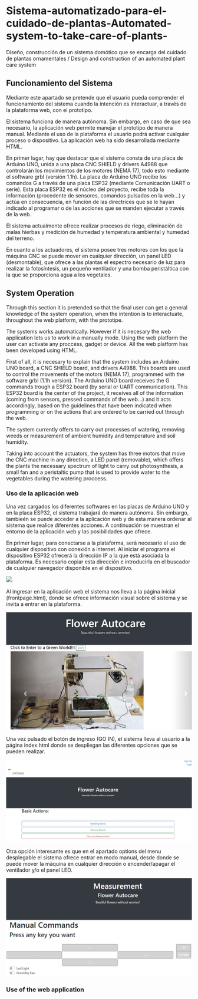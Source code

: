 # Sistema-automatizado-para-el-cuidado-de-plantas-Automated-system-to-take-care-of-plants-
Diseño, construcción de un sistema domótico que se encarga del cuidado de plantas ornamentales / Design and construction of an automated plant care system 

## Funcionamiento del Sistema

  Mediante este apartado se pretende que el usuario pueda comprender el funcionamiento del sistema cuando la intención es interactuar, a través de la plataforma web, 
con el prototipo.

  El sistema funciona de manera autónoma. Sin embargo, en caso de que sea necesario, la aplicación web permite manejar el prototipo de manera manual. Mediante el uso de la plataforma el usuario podrá activar cualquier proceso o dispositivo. La aplicación web ha sido desarrollada mediante HTML.

  En primer lugar, hay que destacar que el sistema consta de una placa de Arduino UNO, unida a una placa CNC SHIELD y drivers A4988 que controlarán los movimientos de los motores (NEMA 17), todo esto mediante el software grbl (versión 1.1h). La placa de Arduino UNO recibe los comandos G a través de una placa ESP32 (mediante Comunicación UART o serie). Esta placa ESP32 es el núcleo del proyecto, recibe toda la información (procedente de sensores, comandos pulsados en la web...) y actúa en consecuencia, en función de las directrices que se le hayan indicado al programar o de las acciones que se manden ejecutar a través de la web. 
  
  El sistema actualmente ofrece realizar procesos de riego, eliminación de malas hierbas y medición de humedad y temperatura ambiental y humedad del terreno. 
  
  En cuanto a los actuadores, el sistema posee tres motores con los que la máquina CNC se puede mover en cualquier dirección, un panel LED (desmontable), que ofrece a las plantas el espectro necesario de luz para realizar la fotosíntesis, un pequeño ventilador y una bomba peristáltica con la que se proporciona agua a los vegetales.
  
  

## System Operation

Through this section it is pretended so that the final user can get a general knowledge of the system operation, when the intention is to interactuate, throughout the web platform, with the prototipe.

The systems works automatically. However if it is necesary the web application lets us to work in a manually mode. Using the web platform the user can activate any proccess, gadget or device. All the web platform has been developed using HTML.

First of all, it is necesary to explain that the system includes an Arduino UNO board, a CNC SHIELD board, and drivers A4988. This boards are used to control the movements of the motors (NEMA 17), programmed with the software grbl (1.1h version). The Arduino UNO board receives the G commands trough a ESP32 board (by serial or UART communication). This ESP32 board is the center of the project, it receives all of the information (coming from sensors, pressed commands of the web...) and it acts accordingly, based on the guidelines that have been indicated when programming or on the actions that are ordered to be carried out through the web.

The system currently offers to carry out processes of watering, removing weeds or measurement of ambient humidity and temperature and soil humidity.

Taking into account the actuators, the system has three motors that move the CNC machine in any direction, a LED panel (removable), which offers the plants the necessary spectrum of light to carry out photosynthesis, a small fan and a peristaltic pump that is used to provide water to the vegetables during the watering proccess. 



### Uso de la aplicación web

Una vez cargados los diferentes softwares en las placas de Arduino UNO y en la placa ESP32, el sistema trabajará de manera autónoma. Sin embargo, tambieén se puede acceder a  la aplicación web y de esta manera ordenar al sistema que realice diferentes acciones. A continuación se muestran el entorno de la aplicación web y las posibilidades que ofrece.

En primer lugar, para conectarse a la plataforma, será necesario el uso de cualquier dispositivo con conexión a internet. Al iniciar el programa el dispositivo ESP32 ofrecerá la dirección IP a la que está asociada la plataforma. Es necesario copiar esta dirección e introducirla en el buscador de cualquier navegador disponible en el dispositivo.

![](https://github.com/victorr94/Sistema-automatizado-para-el-cuidado-de-plantas-Automated-system-to-take-care-of-plants-/blob/main/fotos/Información%20ESP32.JPG)

Al ingresar en la aplicación web el sistema nos lleva a la página inicial (frontpage.html), donde se ofrece información visual sobre el sistema y se invita a entrar en la plataforma.

![](https://github.com/victorr94/Sistema-automatizado-para-el-cuidado-de-plantas-Automated-system-to-take-care-of-plants-/blob/main/fotos/frontpage.html.JPG)

Una vez pulsado el botón de ingreso (GO IN), el sistema lleva al usuario a la página index.html donde se despliegan las diferentes opciones que se pueden realizar.

![](https://github.com/victorr94/Sistema-automatizado-para-el-cuidado-de-plantas-Automated-system-to-take-care-of-plants-/blob/main/fotos/index.html.JPG)

Otra opción interesante es que en el apartado options del menu desplegable el sistema ofrece entrar en modo manual, desde donde se puede mover la máquina en cualquier dirección o encender/apagar el ventilador y/o el panel LED.

![](https://github.com/victorr94/Sistema-automatizado-para-el-cuidado-de-plantas-Automated-system-to-take-care-of-plants-/blob/main/fotos/manual.html.JPG)


### Use of the web application 



